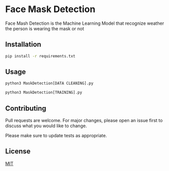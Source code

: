 # Face Mask Detection

Face Mash Detection is the Machine Learning Model that recognize weather the person is wearing the mask or not

## Installation

```bash
pip install -r requirements.txt
```

## Usage

```python
python3 MaskDetection[DATA CLEANING].py
```
```python
python3 MaskDetection[TRAINING].py
```
## Contributing
Pull requests are welcome. For major changes, please open an issue first to discuss what you would like to change.

Please make sure to update tests as appropriate.

## License
[MIT](https://choosealicense.com/licenses/mit/)
